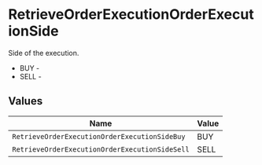 # RetrieveOrderExecutionOrderExecutionSide

Side of the execution.
* BUY - 
* SELL - 


## Values

| Name                                           | Value                                          |
| ---------------------------------------------- | ---------------------------------------------- |
| `RetrieveOrderExecutionOrderExecutionSideBuy`  | BUY                                            |
| `RetrieveOrderExecutionOrderExecutionSideSell` | SELL                                           |